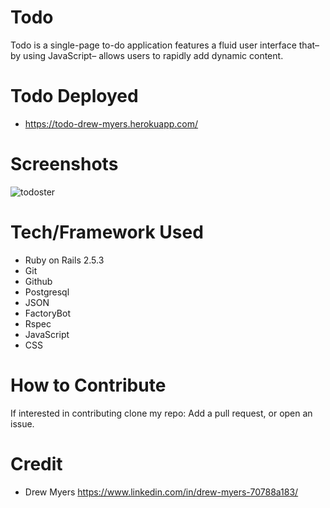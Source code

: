 # Todo

Todo is a single-page to-do application features a fluid user interface that– by using JavaScript– allows users to rapidly add dynamic content.

# Todo Deployed

- https://todo-drew-myers.herokuapp.com/

# Screenshots

![todoster](https://user-images.githubusercontent.com/48326186/63217135-7d747d80-c10e-11e9-974f-192cdec0745f.png)

# Tech/Framework Used

- Ruby on Rails 2.5.3
- Git
- Github
- Postgresql
- JSON
- FactoryBot
- Rspec
- JavaScript
- CSS

# How to Contribute

If interested in contributing clone my repo: Add a pull request, or open an issue.

# Credit 
- Drew Myers https://www.linkedin.com/in/drew-myers-70788a183/
